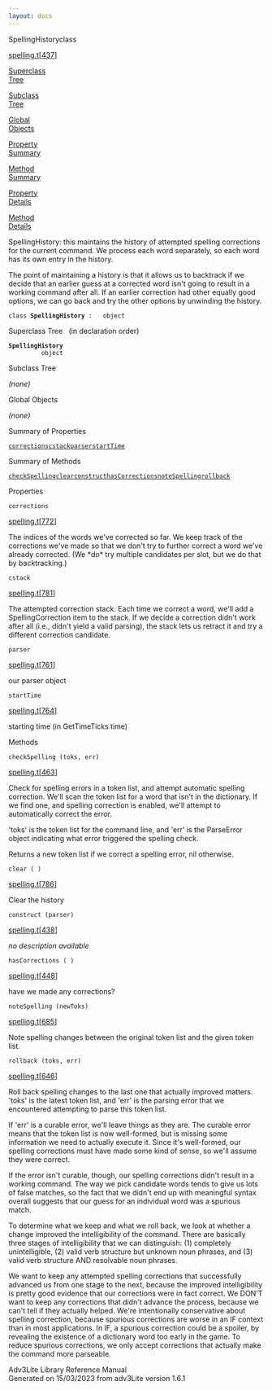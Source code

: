 ```yaml
---
layout: docs
---
```

<span class="title">SpellingHistory</span><span class="type">class</span>

[spelling.t](../file/spelling.t.html)\[[437](../source/spelling.t.html#437)\]

[Superclass  
Tree](#_SuperClassTree_)

[Subclass  
Tree](#_SubClassTree_)

[Global  
Objects](#_ObjectSummary_)

[Property  
Summary](#_PropSummary_)

[Method  
Summary](#_MethodSummary_)

[Property  
Details](#_Properties_)

[Method  
Details](#_Methods_)



SpellingHistory: this maintains the history of attempted spelling
corrections for the current command. We process each word separately, so
each word has its own entry in the history.

The point of maintaining a history is that it allows us to backtrack if
we decide that an earlier guess at a corrected word isn't going to
result in a working command after all. If an earlier correction had
other equally good options, we can go back and try the other options by
unwinding the history.

`class `**`SpellingHistory`**` :   object`



<span id="_SuperClassTree_"></span>



<span class="hdln">Superclass Tree</span>   (in declaration order)



**`SpellingHistory`**  
`         object`  
<span id="_SubClassTree_"></span>



<span class="hdln">Subclass Tree</span>  



*(none)* <span id="_ObjectSummary_"></span>



<span class="hdln">Global Objects</span>  



*(none)* <span id="_PropSummary_"></span>



<span class="hdln">Summary of Properties</span>  



[`corrections`](#corrections)[`cstack`](#cstack)[`parser`](#parser)[`startTime`](#startTime)

<span id="_MethodSummary_"></span>



<span class="hdln">Summary of Methods</span>  



[`checkSpelling`](#checkSpelling)[`clear`](#clear)[`construct`](#construct)[`hasCorrections`](#hasCorrections)[`noteSpelling`](#noteSpelling)[`rollback`](#rollback)

<span id="_Properties_"></span>



<span class="hdln">Properties</span>  



<span id="corrections"></span>

`corrections`

[spelling.t](../file/spelling.t.html)\[[772](../source/spelling.t.html#772)\]



The indices of the words we've corrected so far. We keep track of the
corrections we've made so that we don't try to further correct a word
we've already corrected. (We \*do\* try multiple candidates per slot,
but we do that by backtracking.)



<span id="cstack"></span>

`cstack`

[spelling.t](../file/spelling.t.html)\[[781](../source/spelling.t.html#781)\]



The attempted correction stack. Each time we correct a word, we'll add a
SpellingCorrection item to the stack. If we decide a correction didn't
work after all (i.e., didn't yield a valid parsing), the stack lets us
retract it and try a different correction candidate.



<span id="parser"></span>

`parser`

[spelling.t](../file/spelling.t.html)\[[761](../source/spelling.t.html#761)\]



our parser object



<span id="startTime"></span>

`startTime`

[spelling.t](../file/spelling.t.html)\[[764](../source/spelling.t.html#764)\]



starting time (in GetTimeTicks time)



<span id="_Methods_"></span>



<span class="hdln">Methods</span>  



<span id="checkSpelling"></span>

`checkSpelling (toks, err)`

[spelling.t](../file/spelling.t.html)\[[463](../source/spelling.t.html#463)\]



Check for spelling errors in a token list, and attempt automatic
spelling correction. We'll scan the token list for a word that isn't in
the dictionary. If we find one, and spelling correction is enabled,
we'll attempt to automatically correct the error.

'toks' is the token list for the command line, and 'err' is the
ParseError object indicating what error triggered the spelling check.

Returns a new token list if we correct a spelling error, nil otherwise.



<span id="clear"></span>

`clear ( )`

[spelling.t](../file/spelling.t.html)\[[786](../source/spelling.t.html#786)\]



Clear the history



<span id="construct"></span>

`construct (parser)`

[spelling.t](../file/spelling.t.html)\[[438](../source/spelling.t.html#438)\]



*no description available*



<span id="hasCorrections"></span>

`hasCorrections ( )`

[spelling.t](../file/spelling.t.html)\[[448](../source/spelling.t.html#448)\]



have we made any corrections?



<span id="noteSpelling"></span>

`noteSpelling (newToks)`

[spelling.t](../file/spelling.t.html)\[[685](../source/spelling.t.html#685)\]



Note spelling changes between the original token list and the given
token list.



<span id="rollback"></span>

`rollback (toks, err)`

[spelling.t](../file/spelling.t.html)\[[646](../source/spelling.t.html#646)\]



Roll back spelling changes to the last one that actually improved
matters. 'toks' is the latest token list, and 'err' is the parsing error
that we encountered attempting to parse this token list.

If 'err' is a curable error, we'll leave things as they are. The curable
error means that the token list is now well-formed, but is missing some
information we need to actually execute it. Since it's well-formed, our
spelling corrections must have made some kind of sense, so we'll assume
they were correct.

If the error isn't curable, though, our spelling corrections didn't
result in a working command. The way we pick candidate words tends to
give us lots of false matches, so the fact that we didn't end up with
meaningful syntax overall suggests that our guess for an individual word
was a spurious match.

To determine what we keep and what we roll back, we look at whether a
change improved the intelligibility of the command. There are basically
three stages of intelligibility that we can distinguish: (1) completely
unintelligible, (2) valid verb structure but unknown noun phrases, and
(3) valid verb structure AND resolvable noun phrases.

We want to keep any attempted spelling corrections that successfully
advanced us from one stage to the next, because the improved
intelligibility is pretty good evidence that our corrections were in
fact correct. We DON'T want to keep any corrections that didn't advance
the process, because we can't tell if they actually helped. We're
intentionally conservative about spelling correction, because spurious
corrections are worse in an IF context than in most applications. In IF,
a spurious correction could be a spoiler, by revealing the existence of
a dictionary word too early in the game. To reduce spurious corrections,
we only accept corrections that actually make the command more
parseable.





Adv3Lite Library Reference Manual  
Generated on 15/03/2023 from adv3Lite version 1.6.1


